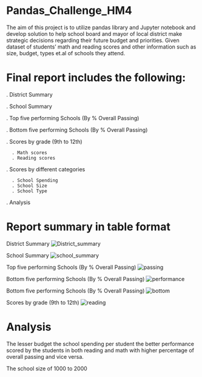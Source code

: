 # Pandas_Challenge_HM4

The aim of this project is to utilize pandas library and Jupyter notebook and develop solution to help school board and mayor of local district make strategic 
decisions regarding their future budget and priorities. Given dataset of students’ math and reading scores and other information such as size, budget, types et.al of schools they attend.

# Final report includes the following:

. District Summary

. School Summary

. Top five performing Schools (By % Overall Passing)

. Bottom five performing Schools (By % Overall Passing)

. Scores by grade (9th to 12th)

      . Math scores
      . Reading scores
      
. Scores by different categories

      . School Spending
      . School Size
      . School Type
      
. Analysis

# Report summary in table format

District Summary ![District_summary](https://user-images.githubusercontent.com/84547558/149879420-12b100c0-345a-4ef2-bec3-59c836cd6e1c.png)

School Summary ![school_summary](https://user-images.githubusercontent.com/84547558/149879978-e41471d7-dd4f-412a-92f5-f5d6d2d94dd9.png)


Top five performing Schools (By % Overall Passing) 
![passing](https://user-images.githubusercontent.com/84547558/149880133-f0632908-6880-4815-97c4-be9dfe9e1f2d.png)

Bottom five performing Schools (By % Overall Passing)
![performance](https://user-images.githubusercontent.com/84547558/149880335-234e44c1-4c65-4888-9a3c-b13d8ed9822a.png)

Bottom five performing Schools (By % Overall Passing)
![bottom](https://user-images.githubusercontent.com/84547558/149880628-ae04f0c5-d9a8-43f8-aeaf-0026861aad34.png)

Scores by grade (9th to 12th)
![reading](https://user-images.githubusercontent.com/84547558/149880763-03114ceb-93d3-4ac6-b603-e145693ac18b.png)


# Analysis

The lesser budget the school spending per student the better performance scored by the students in both reading and math with higher percentage of overall passing and vice versa. 

The school size of 1000 to 2000 



